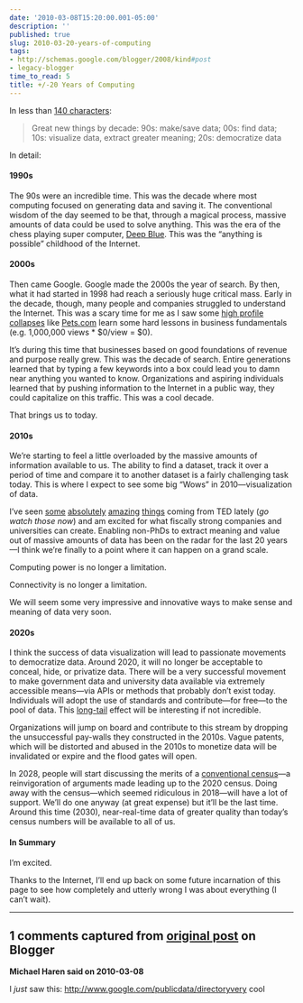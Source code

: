 ```yaml
---
date: '2010-03-08T15:20:00.001-05:00'
description: ''
published: true
slug: 2010-03-20-years-of-computing
tags:
- http://schemas.google.com/blogger/2008/kind#post
- legacy-blogger
time_to_read: 5
title: +/-20 Years of Computing
---
```


<p>In less than <a href="http://twitter.com/mharen/statuses/10184506556">140 characters</a>: </p>
<blockquote> 
<p>Great new things by decade: 90s: make/save data; 00s: find data; 10s: visualize data, extract greater meaning; 20s: democratize data</p>
</blockquote>
<p>In detail:</p>  <h4>1990s</h4>
<p>The 90s were an incredible time. This was the decade where most computing focused on generating data and saving it. The conventional wisdom of the day seemed to be that, through a magical process, massive amounts of data could be used to solve anything. This was the era of the chess playing super computer, <a href="http://en.wikipedia.org/wiki/Deep_Blue_(chess_computer)">Deep Blue</a>. This was the “anything is possible” childhood of the Internet.</p>  <h4>2000s</h4>
<p>Then came Google. Google made the 2000s the year of search. By then, what it had started in 1998 had reach a seriously huge critical mass. Early in the decade, though, many people and companies struggled to understand the Internet. This was a scary time for me as I saw some <a href="http://en.wikipedia.org/wiki/Dot-com_bubble#List_of_companies_significant_to_the_bubble">high profile collapses</a> like <a href="http://en.wikipedia.org/wiki/Pets.com">Pets.com</a> learn some hard lessons in business fundamentals (e.g. 1,000,000 views * $0/view = $0).</p>
<p>It’s during this time that businesses based on good foundations of revenue and purpose really grew. This was the decade of search. Entire generations learned that by typing a few keywords into a box could lead you to damn near anything you wanted to know. Organizations and aspiring individuals learned that by pushing information to the Internet in a public way, they could capitalize on this traffic. This was a cool decade. </p>
<p>That brings us to today.</p>  <h4>2010s</h4>
<p>We’re starting to feel a little overloaded by the massive amounts of information available to us. The ability to find a dataset, track it over a period of time and compare it to another dataset is a fairly challenging task today. This is where I expect to see some big “Wows” in 2010—visualization of data. </p>
<p>I’ve seen <a href="http://www.ted.com/talks/blaise_aguera_y_arcas_demos_photosynth.html">some</a> <a href="http://www.ted.com/talks/blaise_aguera.html">absolutely</a> <a href="http://www.ted.com/talks/gary_flake_is_pivot_a_turning_point_for_web_exploration.html">amazing</a> <a href="http://www.ted.com/talks/hans_rosling_shows_the_best_stats_you_ve_ever_seen.html">things</a> coming from TED lately (<em>go watch those now</em>) and am excited for what fiscally strong companies and universities can create. Enabling non-PhDs to extract meaning and value out of massive amounts of data has been on the radar for the last 20 years—I think we’re finally to a point where it can happen on a grand scale. </p>
<p>Computing power is no longer a limitation. </p>
<p>Connectivity is no longer a limitation. </p>
<p>We will seem some very impressive and innovative ways to make sense and meaning of data very soon.</p>    <h4>2020s</h4>
<p>I think the success of data visualization will lead to passionate movements to democratize data. Around 2020, it will no longer be acceptable to conceal, hide, or privatize data. There will be a very successful movement to make government data and university data available via extremely accessible means—via APIs or methods that probably don’t exist today. Individuals will adopt the use of standards and contribute—for free—to the pool of data. This <a href="http://en.wikipedia.org/wiki/Long_Tail">long-tail</a> effect will be interesting if not incredible. </p>
<p>Organizations will jump on board and contribute to this stream by dropping the unsuccessful pay-walls they constructed in the 2010s. Vague patents, which will be distorted and abused in the 2010s to monetize data will be invalidated or expire and the flood gates will open.</p>
<p>In 2028, people will start discussing the merits of a <a href="http://en.wikipedia.org/wiki/Census">conventional census</a>—a reinvigoration of arguments made leading up to the 2020 census. Doing away with the census—which seemed ridiculous in 2018—will have a lot of support. We’ll do one anyway (at great expense) but it’ll be the last time. Around this time (2030), near-real-time data of greater quality than today’s census numbers will be available to all of us.</p>  <h4>In Summary</h4>
<p>I’m excited. </p>
<p>Thanks to the Internet, I’ll end up back on some future incarnation of this page to see how completely and utterly wrong I was about everything (I can’t wait).</p>

---

## 1 comments captured from [original post](https://blog.wassupy.com/2010/03/20-years-of-computing.html) on Blogger

**Michael Haren said on 2010-03-08**

I *just* saw this: http://www.google.com/publicdata/directoryvery cool

